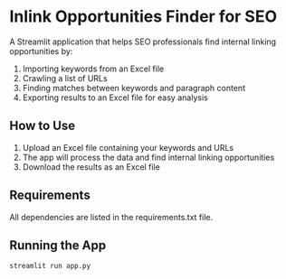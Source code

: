 # Inlink Opportunities Finder for SEO

A Streamlit application that helps SEO professionals find internal linking opportunities by:

1. Importing keywords from an Excel file
2. Crawling a list of URLs
3. Finding matches between keywords and paragraph content
4. Exporting results to an Excel file for easy analysis

## How to Use

1. Upload an Excel file containing your keywords and URLs
2. The app will process the data and find internal linking opportunities
3. Download the results as an Excel file

## Requirements

All dependencies are listed in the requirements.txt file.

## Running the App

```
streamlit run app.py
```
